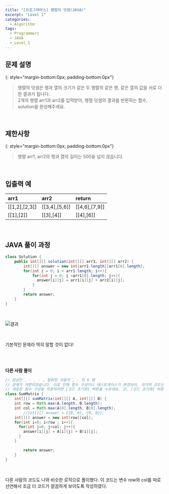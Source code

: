 ```yaml
---
title: "[프로그래머스] 행렬의 덧셈(JAVA)"
excerpt: "Level 1"
categories: 
  - Algorithm
tags: 
  - Programmers
  - JAVA
  - Level_1
---
```

 
## 문제 설명
{: style="margin-bottom:0px; padding-bottom:0px"}

> 행렬의 덧셈은 행과 열의 크기가 같은 두 행렬의 같은 행, 같은 열의 값을 서로 더한 결과가 됩니다. <br> 2개의 행렬 arr1과 arr2를 입력받아, 행렬 덧셈의 결과를 반환하는 함수, solution을 완성해주세요.
<br>

## 제한사항
{: style="margin-bottom:0px; padding-bottom:0px"}
> 행렬 arr1, arr2의 행과 열의 길이는 500을 넘지 않습니다.
<br>

## 입출력 예

|arr1|arr2|return|
|:------|:------|:------|
|[[1,2],[2,3]]|[[3,4],[5,6]]|[[4,6],[7,9]]|
|[[1],[2]]|[[3],[4]]|[[4],[6]]|

<br>

## JAVA 풀이 과정

```java
class Solution {
    public int[][] solution(int[][] arr1, int[][] arr2) {
        int[][] answer = new int[arr1.length][arr1[0].length];
        for(int i = 0; i < arr1.length; i++){
            for(int j = 0; j <arr1[0].length; j++){
              answer[i][j] = arr1[i][j] + arr2[i][j];  
            }
        }
        return answer;
    }
}
```

<br>

![결과](https://user-images.githubusercontent.com/70805241/117671014-fbc65c80-b1da-11eb-94b8-bfdbbc516f2b.png)


<br>

기본적인 문제라 딱히 말할 것이 없다!

<br><br>


**다른 사람 풀이** <br>

```java
// 임성민 , - , - , 탈퇴한 사용자 , - 외 6 명
// 문제가 개편되었습니다. 이로 인해 함수 구성이나 테스트케이스가 변경되어, 과거의 코드는 동작하지 않을 수 있습니다.
// 새로운 함수 구성을 적용하려면 [코드 초기화] 버튼을 누르세요. 단, [코드 초기화] 버튼을 누르면 작성 중인 코드는 사라집니다.
class SumMatrix {
    int[][] sumMatrix(int[][] A, int[][] B) {
    int row = Math.max(A.length, B.length);
    int col = Math.max(A[0].length, B[0].length);
        //int[][] answer = {{0, 0}, {0, 0}};
    int[][] answer = new int[row][col];
    for(int i=0; i<row ; i++){
      for(int j=0; j<col; j++){
        answer[i][j] = A[i][j] + B[i][j];
      }
    }

        return answer;
    }
}
```

<br>

다른 사람의 코드도 나와 비슷한 로직으로 풀이했다. 이 코드는 변수 row와 col를 따로 선언해서 조금 더 코드가 깔끔하게 보이도록 작성하였다.
